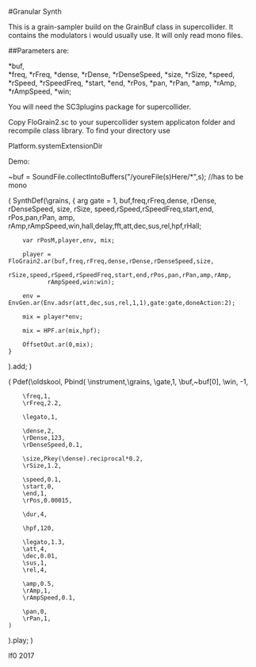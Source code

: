 #Granular Synth

This is a grain-sampler build on the GrainBuf class in supercollider.
It contains the modulators i would usually use. It will only read
mono files.

##Parameters are:

*buf,          
*freq,
*rFreq,
*dense,
*rDense,
*rDenseSpeed,
*size,
*rSize,
*speed,
*rSpeed,
*rSpeedFreq,
*start,
*end,
*rPos,
*pan,
*rPan,
*amp,
*rAmp,
*rAmpSpeed,
*win;

You will need the SC3plugins package for supercollider.

Copy FloGrain2.sc to your supercollider system applicaton folder and recompile
class library. To find your directory use

Platform.systemExtensionDir


Demo:

~buf = SoundFile.collectIntoBuffers("/youreFile(s)Here/*",s); //has to be mono

(
SynthDef(\grains,
	{
		arg gate = 1, buf,freq,rFreq,dense, rDense, rDenseSpeed,
		size, rSize, speed,rSpeed,rSpeedFreq,start,end, rPos,pan,rPan,
		amp, rAmp,rAmpSpeed,win,hall,delay,fft,att,dec,sus,rel,hpf,rHall;

		var rPosM,player,env, mix;

		player = FloGrain2.ar(buf,freq,rFreq,dense,rDense,rDenseSpeed,size,
			  rSize,speed,rSpeed,rSpeedFreq,start,end,rPos,pan,rPan,amp,rAmp,
			   rAmpSpeed,win:win);

		env = EnvGen.ar(Env.adsr(att,dec,sus,rel,1,1),gate:gate,doneAction:2);

		mix = player*env;

		mix = HPF.ar(mix,hpf);

		OffsetOut.ar(0,mix);
	}
).add;
)

(
Pdef(\oldskool,
	Pbind(
		\instrument,\grains,
		\gate,1,
		\buf,~buf[0],
		\win, -1,
		
		\freq,1,
		\rFreq,2.2,

		\legato,1,

		\dense,2,
		\rDense,123,
		\rDenseSpeed,0.1,

		\size,Pkey(\dense).reciprocal*0.2,
		\rSize,1.2,

		\speed,0.1,
		\start,0,
		\end,1,
		\rPos,0.00015,

		\dur,4,

		\hpf,120,

		\legato,1.3,
		\att,4,
		\dec,0.01,
		\sus,1,
		\rel,4,

		\amp,0.5,
		\rAmp,1,
		\rAmpSpeed,0.1,
		
		\pan,0,
		\rPan,1,
	)
).play;
)

lf0
2017
